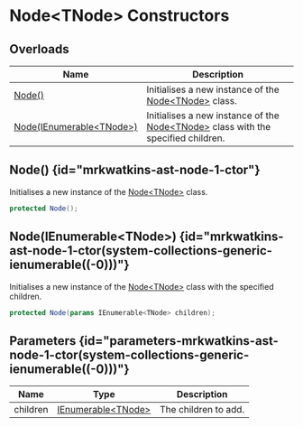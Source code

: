 # Node&lt;TNode&gt; Constructors
## Overloads

| Name | Description |
| ---- | ----------- |
| [Node()](MrKWatkins.Ast.Node-1.-ctor.md#mrkwatkins-ast-node-1-ctor) | Initialises a new instance of the [Node&lt;TNode&gt;](MrKWatkins.Ast.Node-1.md) class. |
| [Node(IEnumerable&lt;TNode&gt;)](MrKWatkins.Ast.Node-1.-ctor.md#mrkwatkins-ast-node-1-ctor(system-collections-generic-ienumerable((-0)))) | Initialises a new instance of the [Node&lt;TNode&gt;](MrKWatkins.Ast.Node-1.md) class with the specified children. |

## Node() {id="mrkwatkins-ast-node-1-ctor"}

Initialises a new instance of the [Node&lt;TNode&gt;](MrKWatkins.Ast.Node-1.md) class.

```c#
protected Node();
```

## Node(IEnumerable&lt;TNode&gt;) {id="mrkwatkins-ast-node-1-ctor(system-collections-generic-ienumerable((-0)))"}

Initialises a new instance of the [Node&lt;TNode&gt;](MrKWatkins.Ast.Node-1.md) class with the specified children.

```c#
protected Node(params IEnumerable<TNode> children);
```

## Parameters {id="parameters-mrkwatkins-ast-node-1-ctor(system-collections-generic-ienumerable((-0)))"}

| Name | Type | Description |
| ---- | ---- | ----------- |
| children | [IEnumerable&lt;TNode&gt;](https://learn.microsoft.com/en-gb/dotnet/api/System.Collections.Generic.IEnumerable-1) | The children to add. |

